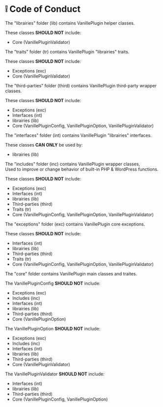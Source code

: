 # ❕ Code of Conduct

The "librairies" folder (lib) contains VanillePlugin helper classes.  

These classes **SHOULD NOT** include:
- Core (VanillePluginValidator)

The "traits" folder (tr) contains VanillePlugin "librairies" traits.

These classes **SHOULD NOT** include:
- Exceptions (exc)
- Core (VanillePluginValidator)

The "third-parties" folder (third) contains VanillePlugin third-party wrapper classes.

These classes **SHOULD NOT** include:
- Exceptions (exc)
- Interfaces (int)
- librairies (lib)
- Core (VanillePluginConfig, VanillePluginOption, VanillePluginValidator)

The "interfaces" folder (int) contains VanillePlugin "librairies" interfaces.

These classes **CAN ONLY** be used by:
- librairies (lib)

The "includes" folder (inc) contains VanillePlugin wrapper classes,  
Used to improve or change behavior of built-in PHP & WordPress functions.

These classes **SHOULD NOT** include:
- Exceptions (exc)
- Interfaces (int)
- librairies (lib)
- Third-parties (third)
- Traits (tr)
- Core (VanillePluginConfig, VanillePluginOption, VanillePluginValidator)

The "exceptions" folder (exc) contains VanillePlugin core exceptions.

These classes **SHOULD NOT** include:
- Interfaces (int)
- librairies (lib)
- Third-parties (third)
- Traits (tr)
- Core (VanillePluginConfig, VanillePluginOption, VanillePluginValidator)

The "core" folder contains VanillePlugin main classes and traites.

The VanillePluginConfig **SHOULD NOT** include:
- Exceptions (exc)
- Includes (inc)
- Interfaces (int)
- librairies (lib)
- Third-parties (third)
- Core (VanillePluginOption)

The VanillePluginOption **SHOULD NOT** include:
- Exceptions (exc)
- Includes (inc)
- Interfaces (int)
- librairies (lib)
- Third-parties (third)
- Core (VanillePluginValidator)

The VanillePluginValidator **SHOULD NOT** include:
- Interfaces (int)
- librairies (lib)
- Third-parties (third)
- Core (VanillePluginConfig, VanillePluginOption)